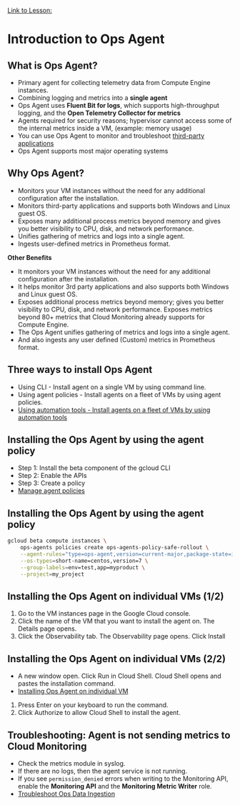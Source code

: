 [Link to Lesson:](https://www.cloudskillsboost.google/paths/15/course_templates/864/video/467966)

# Introduction to Ops Agent

## What is Ops Agent?
- Primary agent for collecting telemetry data from Compute Engine instances.
- Combining logging and metrics into a **single agent**
- Ops Agent uses **Fluent Bit for logs**, which supports high-throughput logging, and the **Open Telemetry Collector for metrics**
- Agents required for security reasons; hypervisor cannot access some of the internal metrics inside a VM, (example: memory usage)
- You can use Ops Agent to monitor and troubleshoot [third-party applications](https://cloud.google.com/stackdriver/docs/solutions/agents/ops-agent/third-party)
- Ops Agent supports most major operating systems

## Why Ops Agent?
- Monitors your VM instances without the need for any additional configuration after the
installation.
- Monitors third-party applications and supports both Windows and Linux guest OS.
- Exposes many additional process metrics beyond memory and gives you better visibility to CPU, disk, and network performance.
- Unifies gathering of metrics and logs into a single agent.
- Ingests user-defined metrics in Prometheus format.

**Other Benefits**
- It monitors your VM instances without the need for any additional
configuration after the installation.
- It helps monitor 3rd party applications and also supports both Windows and
Linux guest OS.
- Exposes additional process metrics beyond memory; gives you
better visibility to CPU, disk, and network performance. Exposes metrics
beyond 80+ metrics that Cloud Monitoring already supports for Compute
Engine.
- The Ops Agent unifies gathering of metrics and logs into a single agent.
- And also ingests any user defined (Custom) metrics in Prometheus format.

## Three ways to install Ops Agent
- Using CLI - Install agent on a single VM by using command line.
- Using agent policies - Install agents on a fleet of VMs by using agent policies.
- [Using automation tools - Install agents on a fleet of VMs by using automation tools](https://cloud.google.com/logging/docs/agent/ops-agent/fleet-installation)

## Installing the Ops Agent by using the agent policy
- Step 1: Install the beta component of the gcloud CLI
- Step 2: Enable the APIs
- Step 3: Create a policy
- [Manage agent policies](https://cloud.google.com/monitoring/agent/ops-agent/managing-agent-policies)

## Installing the Ops Agent by using the agent policy
```bash
gcloud beta compute instances \
    ops-agents policies create ops-agents-policy-safe-rollout \
    --agent-rules="type=ops-agent,version=current-major,package-state=installed,enable-autoupgrade=true" \
    --os-types=short-name=centos,version=7 \
    --group-labels=env=test,app=myproduct \
    --project=my_project
```
## Installing the Ops Agent on individual VMs (1/2)
1. Go to the VM instances page in the Google Cloud console.
2. Click the name of the VM that you want to install the agent on. The Details
page opens.
3. Click the Observability tab. The Observability page opens. Click Install

## Installing the Ops Agent on individual VMs (2/2)
- A new window open. Click Run in Cloud Shell. Cloud Shell opens and pastes the
installation command.
- [Installing Ops Agent on individual VM](https://cloud.google.com/logging/docs/agent/ops-agent/installation)
1. Press Enter on your keyboard to run the command.
2. Click Authorize to allow Cloud Shell to install the agent.

## Troubleshooting: Agent is not sending metrics to Cloud Monitoring
- Check the metrics module in syslog.
- If there are no logs, then the agent service is not running.
- If you see `permission_denied` errors when writing to the Monitoring API, enable the **Monitoring API** and the **Monitoring Metric Writer** role.
- [Troubleshoot Ops Data Ingestion](https://cloud.google.com/stackdriver/docs/solutions/agents/ops-agent/troubleshoot-run-ingest#agent-not-running)

